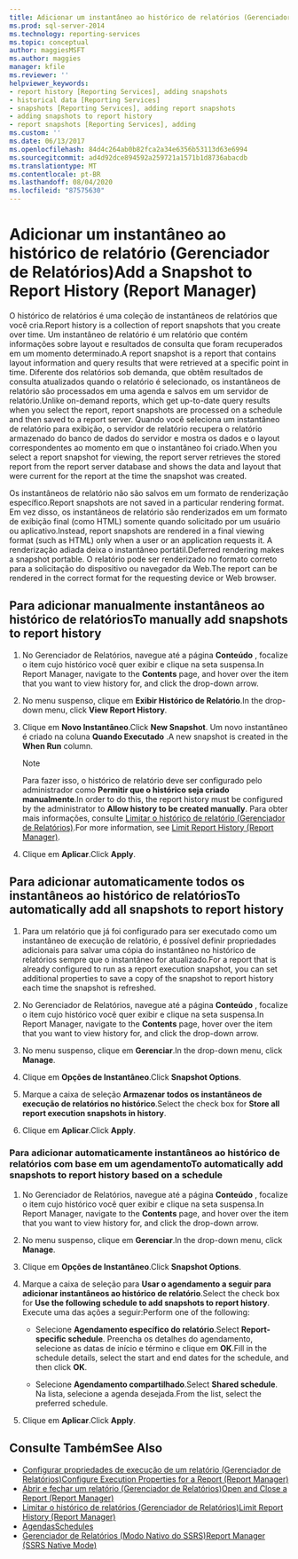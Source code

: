 ```yaml
---
title: Adicionar um instantâneo ao histórico de relatórios (Gerenciador de Relatórios) | Microsoft Docs
ms.prod: sql-server-2014
ms.technology: reporting-services
ms.topic: conceptual
author: maggiesMSFT
ms.author: maggies
manager: kfile
ms.reviewer: ''
helpviewer_keywords:
- report history [Reporting Services], adding snapshots
- historical data [Reporting Services]
- snapshots [Reporting Services], adding report snapshots
- adding snapshots to report history
- report snapshots [Reporting Services], adding
ms.custom: ''
ms.date: 06/13/2017
ms.openlocfilehash: 84d4c264ab0b82fca2a34e6356b53113d63e6994
ms.sourcegitcommit: ad4d92dce894592a259721a1571b1d8736abacdb
ms.translationtype: MT
ms.contentlocale: pt-BR
ms.lasthandoff: 08/04/2020
ms.locfileid: "87575630"
---
```

# <a name="add-a-snapshot-to-report-history-report-manager"></a><span data-ttu-id="79481-102">Adicionar um instantâneo ao histórico de relatório (Gerenciador de Relatórios)</span><span class="sxs-lookup"><span data-stu-id="79481-102">Add a Snapshot to Report History (Report Manager)</span></span>

<span data-ttu-id="79481-103">O histórico de relatórios é uma coleção de instantâneos de relatórios que você cria.</span><span class="sxs-lookup"><span data-stu-id="79481-103">Report history is a collection of report snapshots that you create over time.</span></span> <span data-ttu-id="79481-104">Um instantâneo de relatório é um relatório que contém informações sobre layout e resultados de consulta que foram recuperados em um momento determinado.</span><span class="sxs-lookup"><span data-stu-id="79481-104">A report snapshot is a report that contains layout information and query results that were retrieved at a specific point in time.</span></span> <span data-ttu-id="79481-105">Diferente dos relatórios sob demanda, que obtêm resultados de consulta atualizados quando o relatório é selecionado, os instantâneos de relatório são processados em uma agenda e salvos em um servidor de relatório.</span><span class="sxs-lookup"><span data-stu-id="79481-105">Unlike on-demand reports, which get up-to-date query results when you select the report, report snapshots are processed on a schedule and then saved to a report server.</span></span> <span data-ttu-id="79481-106">Quando você seleciona um instantâneo de relatório para exibição, o servidor de relatório recupera o relatório armazenado do banco de dados do servidor e mostra os dados e o layout correspondentes ao momento em que o instantâneo foi criado.</span><span class="sxs-lookup"><span data-stu-id="79481-106">When you select a report snapshot for viewing, the report server retrieves the stored report from the report server database and shows the data and layout that were current for the report at the time the snapshot was created.</span></span>  
  
<span data-ttu-id="79481-107">Os instantâneos de relatório não são salvos em um formato de renderização específico.</span><span class="sxs-lookup"><span data-stu-id="79481-107">Report snapshots are not saved in a particular rendering format.</span></span> <span data-ttu-id="79481-108">Em vez disso, os instantâneos de relatório são renderizados em um formato de exibição final (como HTML) somente quando solicitado por um usuário ou aplicativo.</span><span class="sxs-lookup"><span data-stu-id="79481-108">Instead, report snapshots are rendered in a final viewing format (such as HTML) only when a user or an application requests it.</span></span> <span data-ttu-id="79481-109">A renderização adiada deixa o instantâneo portátil.</span><span class="sxs-lookup"><span data-stu-id="79481-109">Deferred rendering makes a snapshot portable.</span></span> <span data-ttu-id="79481-110">O relatório pode ser renderizado no formato correto para a solicitação do dispositivo ou navegador da Web.</span><span class="sxs-lookup"><span data-stu-id="79481-110">The report can be rendered in the correct format for the requesting device or Web browser.</span></span>  
  
## <a name="to-manually-add-snapshots-to-report-history"></a><span data-ttu-id="79481-111">Para adicionar manualmente instantâneos ao histórico de relatórios</span><span class="sxs-lookup"><span data-stu-id="79481-111">To manually add snapshots to report history</span></span>

1. <span data-ttu-id="79481-112">No Gerenciador de Relatórios, navegue até a página **Conteúdo** , focalize o item cujo histórico você quer exibir e clique na seta suspensa.</span><span class="sxs-lookup"><span data-stu-id="79481-112">In Report Manager, navigate to the **Contents** page, and hover over the item that you want to view history for, and click the drop-down arrow.</span></span>
  
2. <span data-ttu-id="79481-113">No menu suspenso, clique em **Exibir Histórico de Relatório**.</span><span class="sxs-lookup"><span data-stu-id="79481-113">In the drop-down menu, click **View Report History**.</span></span>  
  
3. <span data-ttu-id="79481-114">Clique em **Novo Instantâneo**.</span><span class="sxs-lookup"><span data-stu-id="79481-114">Click **New Snapshot**.</span></span> <span data-ttu-id="79481-115">Um novo instantâneo é criado na coluna **Quando Executado** .</span><span class="sxs-lookup"><span data-stu-id="79481-115">A new snapshot is created in the **When Run** column.</span></span>  
  
    > [!NOTE]
    > <span data-ttu-id="79481-116">Para fazer isso, o histórico de relatório deve ser configurado pelo administrador como **Permitir que o histórico seja criado manualmente**.</span><span class="sxs-lookup"><span data-stu-id="79481-116">In order to do this, the report history must be configured by the administrator to **Allow history to be created manually**.</span></span> <span data-ttu-id="79481-117">Para obter mais informações, consulte [Limitar o histórico de relatório &#40;Gerenciador de Relatórios&#41;](../reports/limit-report-history-report-manager.md).</span><span class="sxs-lookup"><span data-stu-id="79481-117">For more information, see [Limit Report History &#40;Report Manager&#41;](../reports/limit-report-history-report-manager.md).</span></span>

4. <span data-ttu-id="79481-118">Clique em **Aplicar**.</span><span class="sxs-lookup"><span data-stu-id="79481-118">Click **Apply**.</span></span>

## <a name="to-automatically-add-all-snapshots-to-report-history"></a><span data-ttu-id="79481-119">Para adicionar automaticamente todos os instantâneos ao histórico de relatórios</span><span class="sxs-lookup"><span data-stu-id="79481-119">To automatically add all snapshots to report history</span></span>  
  
1. <span data-ttu-id="79481-120">Para um relatório que já foi configurado para ser executado como um instantâneo de execução de relatório, é possível definir propriedades adicionais para salvar uma cópia do instantâneo no histórico de relatórios sempre que o instantâneo for atualizado.</span><span class="sxs-lookup"><span data-stu-id="79481-120">For a report that is already configured to run as a report execution snapshot, you can set additional properties to save a copy of the snapshot to report history each time the snapshot is refreshed.</span></span>  
  
2. <span data-ttu-id="79481-121">No Gerenciador de Relatórios, navegue até a página **Conteúdo** , focalize o item cujo histórico você quer exibir e clique na seta suspensa.</span><span class="sxs-lookup"><span data-stu-id="79481-121">In Report Manager, navigate to the **Contents** page, hover over the item that you want to view history for, and click the drop-down arrow.</span></span>  
  
3. <span data-ttu-id="79481-122">No menu suspenso, clique em **Gerenciar**.</span><span class="sxs-lookup"><span data-stu-id="79481-122">In the drop-down menu, click **Manage**.</span></span>  
  
4. <span data-ttu-id="79481-123">Clique em **Opções de Instantâneo**.</span><span class="sxs-lookup"><span data-stu-id="79481-123">Click **Snapshot Options**.</span></span>  
  
5. <span data-ttu-id="79481-124">Marque a caixa de seleção **Armazenar todos os instantâneos de execução de relatórios no histórico**.</span><span class="sxs-lookup"><span data-stu-id="79481-124">Select the check box for **Store all report execution snapshots in history**.</span></span>  
  
6. <span data-ttu-id="79481-125">Clique em **Aplicar**.</span><span class="sxs-lookup"><span data-stu-id="79481-125">Click **Apply**.</span></span>  
  
### <a name="to-automatically-add-snapshots-to-report-history-based-on-a-schedule"></a><span data-ttu-id="79481-126">Para adicionar automaticamente instantâneos ao histórico de relatórios com base em um agendamento</span><span class="sxs-lookup"><span data-stu-id="79481-126">To automatically add snapshots to report history based on a schedule</span></span>  
  
1. <span data-ttu-id="79481-127">No Gerenciador de Relatórios, navegue até a página **Conteúdo** , focalize o item cujo histórico você quer exibir e clique na seta suspensa.</span><span class="sxs-lookup"><span data-stu-id="79481-127">In Report Manager, navigate to the **Contents** page, and hover over the item that you want to view history for, and click the drop-down arrow.</span></span>  
  
2. <span data-ttu-id="79481-128">No menu suspenso, clique em **Gerenciar**.</span><span class="sxs-lookup"><span data-stu-id="79481-128">In the drop-down menu, click **Manage**.</span></span>  
  
3. <span data-ttu-id="79481-129">Clique em **Opções de Instantâneo**.</span><span class="sxs-lookup"><span data-stu-id="79481-129">Click **Snapshot Options**.</span></span>  
  
4. <span data-ttu-id="79481-130">Marque a caixa de seleção para **Usar o agendamento a seguir para adicionar instantâneos ao histórico de relatório**.</span><span class="sxs-lookup"><span data-stu-id="79481-130">Select the check box for **Use the following schedule to add snapshots to report history**.</span></span> <span data-ttu-id="79481-131">Execute uma das ações a seguir:</span><span class="sxs-lookup"><span data-stu-id="79481-131">Perform one of the following:</span></span>  
  
    - <span data-ttu-id="79481-132">Selecione **Agendamento específico do relatório**.</span><span class="sxs-lookup"><span data-stu-id="79481-132">Select **Report-specific schedule**.</span></span> <span data-ttu-id="79481-133">Preencha os detalhes do agendamento, selecione as datas de início e término e clique em **OK**.</span><span class="sxs-lookup"><span data-stu-id="79481-133">Fill in the schedule details, select the start and end dates for the schedule, and then click **OK**.</span></span>  
  
    - <span data-ttu-id="79481-134">Selecione **Agendamento compartilhado**.</span><span class="sxs-lookup"><span data-stu-id="79481-134">Select **Shared schedule**.</span></span> <span data-ttu-id="79481-135">Na lista, selecione a agenda desejada.</span><span class="sxs-lookup"><span data-stu-id="79481-135">From the list, select the preferred schedule.</span></span>  
  
5. <span data-ttu-id="79481-136">Clique em **Aplicar**.</span><span class="sxs-lookup"><span data-stu-id="79481-136">Click **Apply**.</span></span>  
  
## <a name="see-also"></a><span data-ttu-id="79481-137">Consulte Também</span><span class="sxs-lookup"><span data-stu-id="79481-137">See Also</span></span>

- [<span data-ttu-id="79481-138">Configurar propriedades de execução de um relatório &#40;Gerenciador de Relatórios&#41;</span><span class="sxs-lookup"><span data-stu-id="79481-138">Configure Execution Properties for a Report  &#40;Report Manager&#41;</span></span>](../reports/configure-execution-properties-for-a-report-report-manager.md)
- [<span data-ttu-id="79481-139">Abrir e fechar um relatório &#40;Gerenciador de Relatórios&#41;</span><span class="sxs-lookup"><span data-stu-id="79481-139">Open and Close a Report &#40;Report Manager&#41;</span></span>](../reports/open-and-close-a-report-report-manager.md)
- [<span data-ttu-id="79481-140">Limitar o histórico de relatórios &#40;Gerenciador de Relatórios&#41;</span><span class="sxs-lookup"><span data-stu-id="79481-140">Limit Report History &#40;Report Manager&#41;</span></span>](../reports/limit-report-history-report-manager.md)
- [<span data-ttu-id="79481-141">Agendas</span><span class="sxs-lookup"><span data-stu-id="79481-141">Schedules</span></span>](../subscriptions/schedules.md)   
- [<span data-ttu-id="79481-142">Gerenciador de Relatórios &#40;Modo Nativo do SSRS&#41;</span><span class="sxs-lookup"><span data-stu-id="79481-142">Report Manager  &#40;SSRS Native Mode&#41;</span></span>](../report-manager-ssrs-native-mode.md)